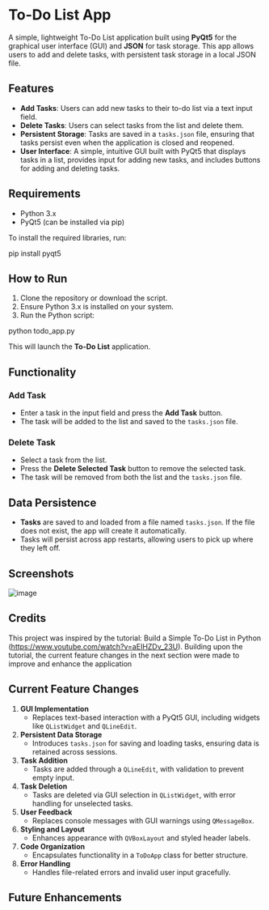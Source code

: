 # To-Do List App
A simple, lightweight To-Do List application built using **PyQt5** for the graphical user interface (GUI) and **JSON** for task storage. This app allows users to add and delete tasks, with persistent task storage in a local JSON file.

## Features
- **Add Tasks**: Users can add new tasks to their to-do list via a text input field.
- **Delete Tasks**: Users can select tasks from the list and delete them.
- **Persistent Storage**: Tasks are saved in a `tasks.json` file, ensuring that tasks persist even when the application is closed and reopened.
- **User Interface**: A simple, intuitive GUI built with PyQt5 that displays tasks in a list, provides input for adding new tasks, and includes buttons for adding and deleting tasks.

## Requirements
- Python 3.x
- PyQt5 (can be installed via pip)

To install the required libraries, run:

pip install pyqt5

## How to Run
1. Clone the repository or download the script.
2. Ensure Python 3.x is installed on your system.
3. Run the Python script:

python todo_app.py

This will launch the **To-Do List** application.

## Functionality

### Add Task
- Enter a task in the input field and press the **Add Task** button.
- The task will be added to the list and saved to the `tasks.json` file.

### Delete Task
- Select a task from the list.
- Press the **Delete Selected Task** button to remove the selected task.
- The task will be removed from both the list and the `tasks.json` file.

## Data Persistence
- **Tasks** are saved to and loaded from a file named `tasks.json`. If the file does not exist, the app will create it automatically.
- Tasks will persist across app restarts, allowing users to pick up where they left off.

## Screenshots
![image](https://github.com/user-attachments/assets/99609785-cd30-498d-a454-66a7b8532494)

## Credits
This project was inspired by the tutorial: Build a Simple To-Do List in Python (https://www.youtube.com/watch?v=aEIHZDv_23U). Building upon the tutorial, the current feature changes in the next section were made to improve and enhance the application

## Current Feature Changes
1. **GUI Implementation**  
   - Replaces text-based interaction with a PyQt5 GUI, including widgets like `QListWidget` and `QLineEdit`.
2. **Persistent Data Storage**  
   - Introduces `tasks.json` for saving and loading tasks, ensuring data is retained across sessions.
3. **Task Addition**  
   - Tasks are added through a `QLineEdit`, with validation to prevent empty input.
4. **Task Deletion**  
   - Tasks are deleted via GUI selection in `QListWidget`, with error handling for unselected tasks.
5. **User Feedback**  
   - Replaces console messages with GUI warnings using `QMessageBox`.
6. **Styling and Layout**  
   - Enhances appearance with `QVBoxLayout` and styled header labels.
7. **Code Organization**  
   - Encapsulates functionality in a `ToDoApp` class for better structure.
8. **Error Handling**  
   - Handles file-related errors and invalid user input gracefully.


## Future Enhancements

